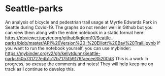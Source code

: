 # Seattle-parks
An analysis of bicycle and pedestrian trail usage at Myrtle Edwards Park in Seattle during Covid-19.
The graphs do not render well in Github but you can view them along with the entire notebook in a static format here: https://nbviewer.jupyter.org/github/kglenn10/Seattle-parks/blob/master/API%20Version%20-%20Elliott%20Bay%20Trail.ipynb
If you want to run the notebook yourself, you can use mybinder: https://mybinder.org/v2/gh/kellytdunn/Seattle-parks/50b731727edb1c17b7175f59176faecee35200d3
This is a work in progress, so excuse the comments and notes! They will help keep me on track as I continue to develop this. 
